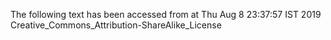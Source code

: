 The following text has been accessed from at Thu Aug 8 23:37:57 IST 2019
Creative_Commons_Attribution-ShareAlike_License
